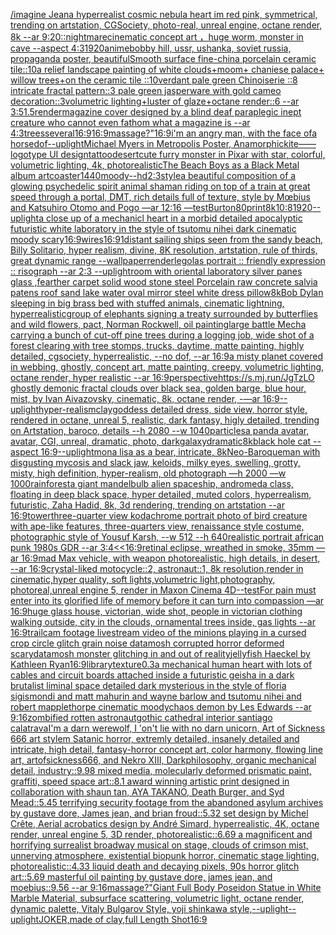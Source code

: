[/imagine Jean](https://www.ebank.nz/aiartgenerator?category=/imagine%2520Jean)[a hyperrealist cosmic nebula heart im red pink, symmetrical, trending on artstation, CGSociety, photo-real, unreal engine, octane render, 8k --ar 9:20](https://www.ebank.nz/aiartgenerator?category=a%2520hyperrealist%2520cosmic%2520nebula%2520heart%2520im%2520red%2520pink%2C%2520symmetrical%2C%2520trending%2520on%2520artstation%2C%2520CGSociety%2C%2520photo-real%2C%2520unreal%2520engine%2C%2520octane%2520render%2C%25208k%2520--ar%25209%3A20)[::nightmare](https://www.ebank.nz/aiartgenerator?category=%3A%3Anightmare)[cinematic concept art ，huge worm, monster in cave  --aspect 4:3](https://www.ebank.nz/aiartgenerator?category=cinematic%2520concept%2520art%2520%EF%BC%8Chuge%2520worm%2C%2520monster%2520in%2520cave%2520%2520--aspect%25204%3A3)[1920](https://www.ebank.nz/aiartgenerator?category=1920)[anime](https://www.ebank.nz/aiartgenerator?category=anime)[bobby hill, ussr, ushanka, soviet russia, propaganda poster, beautiful](https://www.ebank.nz/aiartgenerator?category=bobby%2520hill%2C%2520ussr%2C%2520ushanka%2C%2520soviet%2520russia%2C%2520propaganda%2520poster%2C%2520beautiful)[Smooth surface fine-china porcelain ceramic tile::10a relief landscape painting of white clouds+moom+ chaniese palace+ willow trees+on the ceramic tile ::10verdant pale green Chinoiserie  ::8 intricate fractal pattern::3 pale green jasperware with gold cameo decoration::3volumetric lighting+luster of glaze+octane render::6 --ar 3:5](https://www.ebank.nz/aiartgenerator?category=Smooth%2520surface%2520fine-china%2520porcelain%2520ceramic%2520tile%3A%3A10a%2520relief%2520landscape%2520painting%2520of%2520white%2520clouds%2Bmoom%2B%2520chaniese%2520palace%2B%2520willow%2520trees%2Bon%2520the%2520ceramic%2520tile%2520%3A%3A10verdant%2520pale%2520green%2520Chinoiserie%2520%2520%3A%3A8%2520intricate%2520fractal%2520pattern%3A%3A3%2520pale%2520green%2520jasperware%2520with%2520gold%2520cameo%2520decoration%3A%3A3volumetric%2520lighting%2Bluster%2520of%2520glaze%2Boctane%2520render%3A%3A6%2520--ar%25203%3A5)[1.5](https://www.ebank.nz/aiartgenerator?category=1.5)[render](https://www.ebank.nz/aiartgenerator?category=render)[magazine cover designed by a blind deaf paraplegic inept creature who cannot even fathom what a magazine is --ar 4:3](https://www.ebank.nz/aiartgenerator?category=magazine%2520cover%2520designed%2520by%2520a%2520blind%2520deaf%2520paraplegic%2520inept%2520creature%2520who%2520cannot%2520even%2520fathom%2520what%2520a%2520magazine%2520is%2520--ar%25204%3A3)[trees](https://www.ebank.nz/aiartgenerator?category=trees)[several](https://www.ebank.nz/aiartgenerator?category=several)[16:9](https://www.ebank.nz/aiartgenerator?category=16%3A9)[16:9](https://www.ebank.nz/aiartgenerator?category=16%3A9)[massage?"](https://www.ebank.nz/aiartgenerator?category=massage%3F%22)[16:9](https://www.ebank.nz/aiartgenerator?category=16%3A9)[i'm an angry man, with the face ofa horse](https://www.ebank.nz/aiartgenerator?category=i%27m%2520an%2520angry%2520man%2C%2520with%2520the%2520face%2520ofa%2520horse)[dof](https://www.ebank.nz/aiartgenerator?category=dof)[--uplight](https://www.ebank.nz/aiartgenerator?category=--uplight)[Michael Myers in Metropolis Poster, Anamorphic](https://www.ebank.nz/aiartgenerator?category=Michael%2520Myers%2520in%2520Metropolis%2520Poster%2C%2520Anamorphic)[kite——logotype UI design](https://www.ebank.nz/aiartgenerator?category=kite%E2%80%94%E2%80%94logotype%2520UI%2520design)[tattoo](https://www.ebank.nz/aiartgenerator?category=tattoo)[desert](https://www.ebank.nz/aiartgenerator?category=desert)[cute furry monster in Pixar with star, colorful, volumetric lighting, 4k, photorealistic](https://www.ebank.nz/aiartgenerator?category=cute%2520furry%2520monster%2520in%2520Pixar%2520with%2520star%2C%2520colorful%2C%2520volumetric%2520lighting%2C%25204k%2C%2520photorealistic)[The Beach Boys as a Black Metal album art](https://www.ebank.nz/aiartgenerator?category=The%2520Beach%2520Boys%2520as%2520a%2520Black%2520Metal%2520album%2520art)[coaster](https://www.ebank.nz/aiartgenerator?category=coaster)[1440](https://www.ebank.nz/aiartgenerator?category=1440)[moody](https://www.ebank.nz/aiartgenerator?category=moody)[--hd](https://www.ebank.nz/aiartgenerator?category=--hd)[2:3](https://www.ebank.nz/aiartgenerator?category=2%3A3)[style](https://www.ebank.nz/aiartgenerator?category=style)[a beautiful composition of a glowing psychedelic spirit animal shaman riding on top of a train at great speed through a portal, DMT,  rich details full of texture, style by Mœbius and Katsuhiro Otomo and Pogo —ar 12:16 —test](https://www.ebank.nz/aiartgenerator?category=a%2520beautiful%2520composition%2520of%2520a%2520glowing%2520psychedelic%2520spirit%2520animal%2520shaman%2520riding%2520on%2520top%2520of%2520a%2520train%2520at%2520great%2520speed%2520through%2520a%2520portal%2C%2520DMT%2C%2520%2520rich%2520details%2520full%2520of%2520texture%2C%2520style%2520by%2520M%C5%93bius%2520and%2520Katsuhiro%2520Otomo%2520and%2520Pogo%2520%E2%80%94ar%252012%3A16%2520%E2%80%94test)[Burton](https://www.ebank.nz/aiartgenerator?category=Burton)[80](https://www.ebank.nz/aiartgenerator?category=80)[print](https://www.ebank.nz/aiartgenerator?category=print)[8k](https://www.ebank.nz/aiartgenerator?category=8k)[10:8](https://www.ebank.nz/aiartgenerator?category=10%3A8)[1920](https://www.ebank.nz/aiartgenerator?category=1920)[--uplight](https://www.ebank.nz/aiartgenerator?category=--uplight)[a close up of a mechanicl heart in a morbid detailed apocalyptic futuristic white laboratory in the style of tsutomu nihei dark cinematic moody scary](https://www.ebank.nz/aiartgenerator?category=a%2520close%2520up%2520of%2520a%2520mechanicl%2520heart%2520in%2520a%2520morbid%2520detailed%2520apocalyptic%2520futuristic%2520white%2520laboratory%2520in%2520the%2520style%2520of%2520tsutomu%2520nihei%2520dark%2520cinematic%2520moody%2520scary)[16:9](https://www.ebank.nz/aiartgenerator?category=16%3A9)[wires](https://www.ebank.nz/aiartgenerator?category=wires)[16:9](https://www.ebank.nz/aiartgenerator?category=16%3A9)[1](https://www.ebank.nz/aiartgenerator?category=1)[distant sailing ships seen from the sandy beach, Billy Solitario, hyper realism, divine,  8K resolution, artstation, rule of thirds, great dynamic range --wallpaper](https://www.ebank.nz/aiartgenerator?category=distant%2520sailing%2520ships%2520seen%2520from%2520the%2520sandy%2520beach%2C%2520Billy%2520Solitario%2C%2520hyper%2520realism%2C%2520divine%2C%2520%25208K%2520resolution%2C%2520artstation%2C%2520rule%2520of%2520thirds%2C%2520great%2520dynamic%2520range%2520--wallpaper)[render](https://www.ebank.nz/aiartgenerator?category=render)[legolas portrait :: friendly expression :: risograph --ar 2:3 --uplight](https://www.ebank.nz/aiartgenerator?category=legolas%2520portrait%2520%3A%3A%2520friendly%2520expression%2520%3A%3A%2520risograph%2520--ar%25202%3A3%2520--uplight)[room with oriental laboratory silver panes glass ,fearther carpet solid wood stone steel Porcelain raw concrete salvia patens roof sand lake water oval mirror steel white dress pillow](https://www.ebank.nz/aiartgenerator?category=room%2520with%2520oriental%2520laboratory%2520silver%2520panes%2520glass%2520%2Cfearther%2520carpet%2520solid%2520wood%2520stone%2520steel%2520Porcelain%2520raw%2520concrete%2520salvia%2520patens%2520roof%2520sand%2520lake%2520water%2520oval%2520mirror%2520steel%2520white%2520dress%2520pillow)[8k](https://www.ebank.nz/aiartgenerator?category=8k)[Bob Dylan sleeping in big brass bed with stuffed animals, cinematic lightning, hyperrealistic](https://www.ebank.nz/aiartgenerator?category=Bob%2520Dylan%2520sleeping%2520in%2520big%2520brass%2520bed%2520with%2520stuffed%2520animals%2C%2520cinematic%2520lightning%2C%2520hyperrealistic)[group of elephants signing a treaty surrounded by butterflies and wild flowers, pact, Norman Rockwell, oil painting](https://www.ebank.nz/aiartgenerator?category=group%2520of%2520elephants%2520signing%2520a%2520treaty%2520surrounded%2520by%2520butterflies%2520and%2520wild%2520flowers%2C%2520pact%2C%2520Norman%2520Rockwell%2C%2520oil%2520painting)[large battle Mecha carrying a bunch of cut-off pine trees during a logging job, wide shot of a forest clearing with tree stomps, trucks, daytime, matte painting, highly detailed, cgsociety, hyperrealistic, --no dof, --ar 16:9](https://www.ebank.nz/aiartgenerator?category=large%2520battle%2520Mecha%2520carrying%2520a%2520bunch%2520of%2520cut-off%2520pine%2520trees%2520during%2520a%2520logging%2520job%2C%2520wide%2520shot%2520of%2520a%2520forest%2520clearing%2520with%2520tree%2520stomps%2C%2520trucks%2C%2520daytime%2C%2520matte%2520painting%2C%2520highly%2520detailed%2C%2520cgsociety%2C%2520hyperrealistic%2C%2520--no%2520dof%2C%2520--ar%252016%3A9)[a misty planet covered in webbing, ghostly, concept art, matte painting, creepy, volumetric lighting, octane render, hyper realistic --ar 16:9](https://www.ebank.nz/aiartgenerator?category=a%2520misty%2520planet%2520covered%2520in%2520webbing%2C%2520ghostly%2C%2520concept%2520art%2C%2520matte%2520painting%2C%2520creepy%2C%2520volumetric%2520lighting%2C%2520octane%2520render%2C%2520hyper%2520realistic%2520--ar%252016%3A9)[perspective](https://www.ebank.nz/aiartgenerator?category=perspective)[https://s.mj.run/JgTzLO  ghostly demonic fractal clouds over black sea, golden barge, blue hour, mist, by Ivan Aivazovsky, cinematic, 8k, octane render, -—ar 16:9](https://www.ebank.nz/aiartgenerator?category=https%3A//s.mj.run/JgTzLO%2520%2520ghostly%2520demonic%2520fractal%2520clouds%2520over%2520black%2520sea%2C%2520golden%2520barge%2C%2520blue%2520hour%2C%2520mist%2C%2520by%2520Ivan%2520Aivazovsky%2C%2520cinematic%2C%25208k%2C%2520octane%2520render%2C%2520-%E2%80%94ar%252016%3A9)[--uplight](https://www.ebank.nz/aiartgenerator?category=--uplight)[hyper-realism](https://www.ebank.nz/aiartgenerator?category=hyper-realism)[clay](https://www.ebank.nz/aiartgenerator?category=clay)[goddess detailed dress, side view, horror style, rendered in octane, unreal 5, realistic, dark fantasy, higly detailed, trending on Artstation, baroco, details --h 2080 --w 1040](https://www.ebank.nz/aiartgenerator?category=goddess%2520detailed%2520dress%2C%2520side%2520view%2C%2520horror%2520style%2C%2520rendered%2520in%2520octane%2C%2520unreal%25205%2C%2520realistic%2C%2520dark%2520fantasy%2C%2520higly%2520detailed%2C%2520trending%2520on%2520Artstation%2C%2520baroco%2C%2520details%2520--h%25202080%2520--w%25201040)[particles](https://www.ebank.nz/aiartgenerator?category=particles)[a panda avatar, avatar, CGI, unreal, dramatic, photo, dark](https://www.ebank.nz/aiartgenerator?category=a%2520panda%2520avatar%2C%2520avatar%2C%2520CGI%2C%2520unreal%2C%2520dramatic%2C%2520photo%2C%2520dark)[galaxy](https://www.ebank.nz/aiartgenerator?category=galaxy)[dramatic](https://www.ebank.nz/aiartgenerator?category=dramatic)[8k](https://www.ebank.nz/aiartgenerator?category=8k)[black hole cat --aspect 16:9](https://www.ebank.nz/aiartgenerator?category=black%2520hole%2520cat%2520--aspect%252016%3A9)[--uplight](https://www.ebank.nz/aiartgenerator?category=--uplight)[mona lisa as a bear, intricate, 8k](https://www.ebank.nz/aiartgenerator?category=mona%2520lisa%2520as%2520a%2520bear%2C%2520intricate%2C%25208k)[Neo-Baroque](https://www.ebank.nz/aiartgenerator?category=Neo-Baroque)[man with disgusting mycosis and slack jaw, keloids, milky eyes, swelling, grotty, misty, high definition, hyper-realism, old photograph —h 2000 —w 1000](https://www.ebank.nz/aiartgenerator?category=man%2520with%2520disgusting%2520mycosis%2520and%2520slack%2520jaw%2C%2520keloids%2C%2520milky%2520eyes%2C%2520swelling%2C%2520grotty%2C%2520misty%2C%2520high%2520definition%2C%2520hyper-realism%2C%2520old%2520photograph%2520%E2%80%94h%25202000%2520%E2%80%94w%25201000)[rainforest](https://www.ebank.nz/aiartgenerator?category=rainforest)[a giant mandelbulb alien spaceship, andromeda class, floating in deep black space, hyper detailed, muted colors, hyperrealism, futuristic, Zaha Hadid, 8k, 3d rendering, trending on artstation --ar 16:9](https://www.ebank.nz/aiartgenerator?category=a%2520giant%2520mandelbulb%2520alien%2520spaceship%2C%2520andromeda%2520class%2C%2520floating%2520in%2520deep%2520black%2520space%2C%2520hyper%2520detailed%2C%2520muted%2520colors%2C%2520hyperrealism%2C%2520futuristic%2C%2520Zaha%2520Hadid%2C%25208k%2C%25203d%2520rendering%2C%2520trending%2520on%2520artstation%2520--ar%252016%3A9)[tower](https://www.ebank.nz/aiartgenerator?category=tower)[three-quarter view kodachrome portrait photo of bird creature with ape-like features, three-quarters view, renaissance style costume, photographic style of Yousuf Karsh, --w 512 --h 640](https://www.ebank.nz/aiartgenerator?category=three-quarter%2520view%2520kodachrome%2520portrait%2520photo%2520of%2520bird%2520creature%2520with%2520ape-like%2520features%2C%2520three-quarters%2520view%2C%2520renaissance%2520style%2520costume%2C%2520photographic%2520style%2520of%2520Yousuf%2520Karsh%2C%2520--w%2520512%2520--h%2520640)[realistic portrait african punk 1980s GDR --ar 3:4](https://www.ebank.nz/aiartgenerator?category=realistic%2520portrait%2520african%2520punk%25201980s%2520GDR%2520--ar%25203%3A4)[<<16:9](https://www.ebank.nz/aiartgenerator?category=%3C%3C16%3A9)[retinal eclipse, wreathed in smoke, 35mm —ar 16:9](https://www.ebank.nz/aiartgenerator?category=retinal%2520eclipse%2C%2520wreathed%2520in%2520smoke%2C%252035mm%2520%E2%80%94ar%252016%3A9)[mad Max vehicle, with weapon photorealistic, high details, in desert, --ar 16:9](https://www.ebank.nz/aiartgenerator?category=mad%2520Max%2520vehicle%2C%2520with%2520weapon%2520photorealistic%2C%2520high%2520details%2C%2520in%2520desert%2C%2520--ar%252016%3A9)[crystal-liked motocycle::2, astronaut::1, 8k resolution,render in cinematic,hyper quality, soft lights,volumetric light,photography, photoreal,unreal engine 5, render in Maxon Cinema 4D](https://www.ebank.nz/aiartgenerator?category=crystal-liked%2520motocycle%3A%3A2%2C%2520astronaut%3A%3A1%2C%25208k%2520resolution%2Crender%2520in%2520cinematic%2Chyper%2520quality%2C%2520soft%2520lights%2Cvolumetric%2520light%2Cphotography%2C%2520photoreal%2Cunreal%2520engine%25205%2C%2520render%2520in%2520Maxon%2520Cinema%25204D)[--test](https://www.ebank.nz/aiartgenerator?category=--test)[For pain must enter into its glorified life of memory before it can turn into compassion —ar 16:9](https://www.ebank.nz/aiartgenerator?category=For%2520pain%2520must%2520enter%2520into%2520its%2520glorified%2520life%2520of%2520memory%2520before%2520it%2520can%2520turn%2520into%2520compassion%2520%E2%80%94ar%252016%3A9)[huge glass house, victorian, wide shot, people in victorian clothing walking outside, city in the clouds, ornamental trees inside, gas lights --ar 16:9](https://www.ebank.nz/aiartgenerator?category=huge%2520glass%2520house%2C%2520victorian%2C%2520wide%2520shot%2C%2520people%2520in%2520victorian%2520clothing%2520walking%2520outside%2C%2520city%2520in%2520the%2520clouds%2C%2520ornamental%2520trees%2520inside%2C%2520gas%2520lights%2520--ar%252016%3A9)[trailcam footage livestream video of the minions playing in a cursed crop circle glitch grain noise datamosh corrupted horror deformed scary](https://www.ebank.nz/aiartgenerator?category=trailcam%2520footage%2520livestream%2520video%2520of%2520the%2520minions%2520playing%2520in%2520a%2520cursed%2520crop%2520circle%2520glitch%2520grain%2520noise%2520datamosh%2520corrupted%2520horror%2520deformed%2520scary)[datamosh monster glitching in and out of reality](https://www.ebank.nz/aiartgenerator?category=datamosh%2520monster%2520glitching%2520in%2520and%2520out%2520of%2520reality)[jellyfish Haeckel by Kathleen Ryan](https://www.ebank.nz/aiartgenerator?category=jellyfish%2520Haeckel%2520by%2520Kathleen%2520Ryan)[16:9](https://www.ebank.nz/aiartgenerator?category=16%3A9)[library](https://www.ebank.nz/aiartgenerator?category=library)[texture](https://www.ebank.nz/aiartgenerator?category=texture)[0.3](https://www.ebank.nz/aiartgenerator?category=0.3)[a mechanical human heart with lots of cables and circuit boards attached inside a futuristic geisha in a dark brutalist liminal space detailed dark mysterious in the style of floria sigismondi and matt mahurin and wayne barlow and tsutomu nihei and robert mapplethorpe cinematic moody](https://www.ebank.nz/aiartgenerator?category=a%2520mechanical%2520human%2520heart%2520with%2520lots%2520of%2520cables%2520and%2520circuit%2520boards%2520attached%2520inside%2520a%2520futuristic%2520geisha%2520in%2520a%2520dark%2520brutalist%2520liminal%2520space%2520detailed%2520dark%2520mysterious%2520in%2520the%2520style%2520of%2520floria%2520sigismondi%2520and%2520matt%2520mahurin%2520and%2520wayne%2520barlow%2520and%2520tsutomu%2520nihei%2520and%2520robert%2520mapplethorpe%2520cinematic%2520moody)[chaos demon by Les Edwards --ar 9:16](https://www.ebank.nz/aiartgenerator?category=chaos%2520demon%2520by%2520Les%2520Edwards%2520--ar%25209%3A16)[zombified rotten astronaut](https://www.ebank.nz/aiartgenerator?category=zombified%2520rotten%2520astronaut)[gothic cathedral interior santiago calatrava](https://www.ebank.nz/aiartgenerator?category=gothic%2520cathedral%2520interior%2520santiago%2520calatrava)[I'm a darn werewolf, I 'on't lie with no darn unicorn, Art of Sickness 666 art stylem Satanic horror, extremly detailed, insanely detailed and intricate, high detail, fantasy-horror concept art, color harmony, flowing line art, artofsickness666, and Nekro XIII, Darkphilosophy, organic mechanical detail, industry::9.98 mixed media, molecularly deformed prismatic paint, graffiti, speed space art::8.1 award winning artistic print designed in collaboration with shaun tan, AYA TAKANO, Death Burger, and Syd Mead::5.45 terrifying security footage from the abandoned asylum archives by gustave dore, James jean, and brian froud::5.32 set design by Michel Crête, Aerial acrobatics design by André Simard, hyperrealistic, 4K, octane render, unreal engine 5, 3D render, photorealistic::6.69 a magnificent and horrifying surrealist broadway musical on stage, clouds of crimson mist, unnerving atmosphere, existential biopunk horror, cinematic stage lighting, photorealistic::4.33 liquid death and decaying pixels, 90s horror glitch art::5.69 masterful oil painting by gustave dore, james jean, and moebius::9.56 --ar 9:16](https://www.ebank.nz/aiartgenerator?category=I%27m%2520a%2520darn%2520werewolf%2C%2520I%2520%27on%27t%2520lie%2520with%2520no%2520darn%2520unicorn%2C%2520Art%2520of%2520Sickness%2520666%2520art%2520stylem%2520Satanic%2520horror%2C%2520extremly%2520detailed%2C%2520insanely%2520detailed%2520and%2520intricate%2C%2520high%2520detail%2C%2520fantasy-horror%2520concept%2520art%2C%2520color%2520harmony%2C%2520flowing%2520line%2520art%2C%2520artofsickness666%2C%2520and%2520Nekro%2520XIII%2C%2520Darkphilosophy%2C%2520organic%2520mechanical%2520detail%2C%2520industry%3A%3A9.98%2520mixed%2520media%2C%2520molecularly%2520deformed%2520prismatic%2520paint%2C%2520graffiti%2C%2520speed%2520space%2520art%3A%3A8.1%2520award%2520winning%2520artistic%2520print%2520designed%2520in%2520collaboration%2520with%2520shaun%2520tan%2C%2520AYA%2520TAKANO%2C%2520Death%2520Burger%2C%2520and%2520Syd%2520Mead%3A%3A5.45%2520terrifying%2520security%2520footage%2520from%2520the%2520abandoned%2520asylum%2520archives%2520by%2520gustave%2520dore%2C%2520James%2520jean%2C%2520and%2520brian%2520froud%3A%3A5.32%2520set%2520design%2520by%2520Michel%2520Cr%C3%AAte%2C%2520Aerial%2520acrobatics%2520design%2520by%2520Andr%C3%A9%2520Simard%2C%2520hyperrealistic%2C%25204K%2C%2520octane%2520render%2C%2520unreal%2520engine%25205%2C%25203D%2520render%2C%2520photorealistic%3A%3A6.69%2520a%2520magnificent%2520and%2520horrifying%2520surrealist%2520broadway%2520musical%2520on%2520stage%2C%2520clouds%2520of%2520crimson%2520mist%2C%2520unnerving%2520atmosphere%2C%2520existential%2520biopunk%2520horror%2C%2520cinematic%2520stage%2520lighting%2C%2520photorealistic%3A%3A4.33%2520liquid%2520death%2520and%2520decaying%2520pixels%2C%252090s%2520horror%2520glitch%2520art%3A%3A5.69%2520masterful%2520oil%2520painting%2520by%2520gustave%2520dore%2C%2520james%2520jean%2C%2520and%2520moebius%3A%3A9.56%2520--ar%25209%3A16)[massage?"](https://www.ebank.nz/aiartgenerator?category=massage%3F%22)[Giant Full Body Poseidon Statue in White Marble Material, subsurface scattering, volumetric light, octane render, dynamic palette, Vitaly Bulgarov Style, yoji shinkawa style,](https://www.ebank.nz/aiartgenerator?category=Giant%2520Full%2520Body%2520Poseidon%2520Statue%2520in%2520White%2520Marble%2520Material%2C%2520subsurface%2520scattering%2C%2520volumetric%2520light%2C%2520octane%2520render%2C%2520dynamic%2520palette%2C%2520Vitaly%2520Bulgarov%2520Style%2C%2520yoji%2520shinkawa%2520style%2C)[--uplight](https://www.ebank.nz/aiartgenerator?category=--uplight)[--uplight](https://www.ebank.nz/aiartgenerator?category=--uplight)[JOKER,made of clay,full Length Shot](https://www.ebank.nz/aiartgenerator?category=JOKER%2Cmade%2520of%2520clay%2Cfull%2520Length%2520Shot)[16:9](https://www.ebank.nz/aiartgenerator?category=16%3A9)